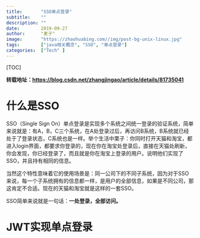 ```yaml
---
title:       "SSO单点登录"
subtitle:    ""
description: ""
date:        2019-09-27
author:      "麦子"
image:       "https://zhaohuabing.com//img/post-bg-unix-linux.jpg"
tags:        ["java相关概念", "SSO", "单点登录"]
categories:  ["Tech" ]
---
```


[TOC]

**转载地址：<https://blog.csdn.net/zhangjingao/article/details/81735041>**

# 什么是SSO

SSO（Single Sign On）单点登录是实现多个系统之间统一登录的验证系统，简单来说就是：有A，B，C三个系统，在A处登录过后，再访问B系统，B系统就已经处于了登录状态，C系统也是一样。举个生活中栗子：你同时打开天猫和淘宝，都进入login界面，都要求你登录的，现在你在淘宝处登录后，直接在天猫处刷新，你会发现，你已经登录了，而且就是你在淘宝上登录的用户。说明他们实现了SSO，并且持有相同的信息。

当然这个特性意味着它的使用场景是：同一公司下的不同子系统，因为对于SSO来说，每一个子系统拥有的信息都一样，是用户的全部信息，如果是不同公司，那这肯定不合适。现在的天猫和淘宝就是这样的一套SSO。

SSO简单来说就是一句话：**一处登录，全部访问。** 

# JWT实现单点登录